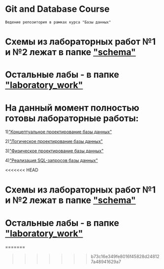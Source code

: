 # Git and Database Course

    Ведение репозитория в рамках курса "Базы данных"
    
# Схемы из лабораторных работ №1 и №2 лежат в папке ["schema"](/schema)
# Остальные лабы - в  папке ["laboratory_work"](/laboratory_work)

# На данный момент полностью готовы лабораторные работы:

1)["Концептуальное проектирование базы данных"](/schema/ER.png)

2)["Логическое проектирование базы данных"](/schema/relational_schema.png)

3)["Физическое проектирование базы данных"](/laboratory_work/lab_3.sql)

4)["Реализация SQL-запросов базы данных"](/laboratory_work/lab_4.sql)

<<<<<<< HEAD
# Схемы из лабораторных работ №1 и №2 лежат в папке ["schema"](/schema)
# Остальные лабы - в  папке ["laboratory_work"](/laboratory_work)
=======



>>>>>>> b73c16e349fe8016f45828d248127a48941629a7
